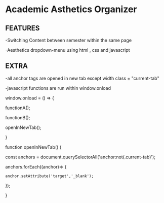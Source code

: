 # Academic Asthetics Organizer 

## FEATURES 
-Switching Content between semester within the same page 

-Aesthetics dropdown-menu using html , css and javascript 

## EXTRA 
-all anchor tags are opened in new tab except width class = "current-tab" 

-javascript functions are run within window.onload 



window.onload = () => { 

functionA();

functionB();

openInNewTab(); 

} 




function openInNewTab() { 

  const anchors = document.querySelectorAll('anchor:not(.current-tab)'); 

  anchors.forEach((anchor)=> { 

    anchor.setAttribute('target','_blank'); 
    
  });

}
